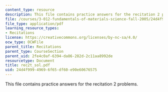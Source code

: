 ```yaml
---
content_type: resource
description: This file contains practice answers for the recitation 2 problems.
file: /courses/3-012-fundamentals-of-materials-science-fall-2005/24d4f99949696f65df60e90e60676575_rec2t_sol.pdf
file_type: application/pdf
learning_resource_types:
- Recitations
license: https://creativecommons.org/licenses/by-nc-sa/4.0/
ocw_type: OCWFile
parent_title: Recitations
parent_type: CourseSection
parent_uid: 2fe4c0af-6394-da86-282d-2c11aa8992de
resourcetype: Document
title: rec2t_sol.pdf
uid: 24d4f999-4969-6f65-df60-e90e60676575
---
```

This file contains practice answers for the recitation 2 problems.